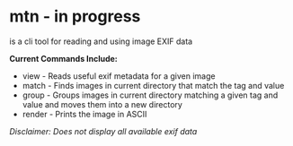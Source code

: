 # mtn - in progress
is a cli tool for reading and using image EXIF data

**Current Commands Include:**
* view - Reads useful exif metadata for a given image
* match - Finds images in current directory that match the tag and value
* group - Groups images in current directory matching a given tag and value and moves them into a new directory
* render - Prints the image in ASCII

*Disclaimer: Does not display all available exif data*